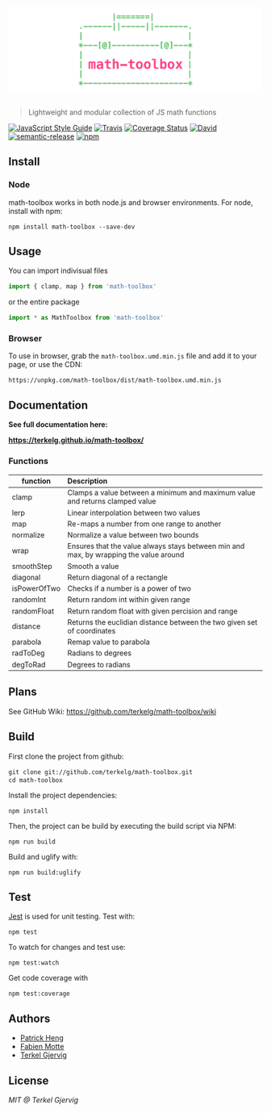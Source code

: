 # [![math-toolbox](media/header.png)](https://github.com/terkelg/math-toolbox)

> Lightweight and modular collection of JS math functions

[![JavaScript Style Guide](https://img.shields.io/badge/code%20style-standard-brightgreen.svg)](http://standardjs.com/)
[![Travis](https://img.shields.io/travis/terkelg/math-toolbox.svg?maxAge=2592000)](https://travis-ci.org/terkelg/math-toolbox)
[![Coverage Status](https://coveralls.io/repos/github/terkelg/math-toolbox/badge.svg?branch=master)](https://coveralls.io/github/terkelg/math-toolbox?branch=master)
[![David](https://img.shields.io/david/dev/terkelg/math-toolbox.svg?maxAge=2592000)](https://david-dm.org/terkelg/math-toolbox?type=dev)
[![semantic-release](https://img.shields.io/badge/%20%20%F0%9F%93%A6%F0%9F%9A%80-semantic--release-e10079.svg)](https://github.com/semantic-release/semantic-release)
[![npm](https://img.shields.io/npm/v/math-toolbox.svg?maxAge=2592000)](https://www.npmjs.com/package/math-toolbox)


## Install

### Node
math-toolbox works in both node.js and browser environments. For node, install with npm:
```
npm install math-toolbox --save-dev
```


## Usage
You can import indivisual files
```js
import { clamp, map } from 'math-toolbox'
```

or the entire package
```js
import * as MathToolbox from 'math-toolbox'
```


### Browser
To use in browser, grab the ```math-toolbox.umd.min.js``` file and add it to your page, or use the CDN:
```
https://unpkg.com/math-toolbox/dist/math-toolbox.umd.min.js
```


## Documentation
**See full documentation here:**

**https://terkelg.github.io/math-toolbox/**


### Functions

| function | Description |
| ---------|:------------|
| clamp | Clamps a value between a minimum and maximum value and returns clamped value |
| lerp | Linear interpolation between two values |
| map | Re-maps a number from one range to another |
| normalize | Normalize a value between two bounds |
| wrap | Ensures that the value always stays between min and max, by wrapping the value around |
| smoothStep | Smooth a value |
| diagonal | Return diagonal of a rectangle |
| isPowerOfTwo | Checks if a number is a power of two |
| randomInt | Return random int within given range |
| randomFloat | Return random float with given percision and range  |
| distance | Returns the euclidian distance between the two given set of coordinates |
| parabola | Remap value to parabola |
| radToDeg | Radians to degrees |
| degToRad | Degrees to radians |


## Plans
See GitHub Wiki:
https://github.com/terkelg/math-toolbox/wiki


## Build
First clone the project from github:
```
git clone git://github.com/terkelg/math-toolbox.git
cd math-toolbox
```

Install the project dependencies:
```
npm install
```

Then, the project can be build by executing the build script via NPM:
```
npm run build
```

Build and uglify with:
```
npm run build:uglify
```


## Test
[Jest](https://github.com/facebook/jest) is used for unit testing. Test with:
```
npm test
```

To watch for changes and test use:

```
npm test:watch
```

Get code coverage with
```
npm test:coverage
```


## Authors
- [Patrick Heng](https://github.com/patrickheng)
- [Fabien Motte](https://github.com/FabienMotte)
- [Terkel Gjervig](https://github.com/terkelg)


## License
*MIT @ Terkel Gjervig*
